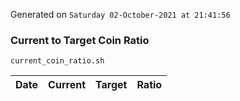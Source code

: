 Generated on `Saturday 02-October-2021 at 21:41:56`

### Current to Target Coin Ratio
`current_coin_ratio.sh`

Date|Current|Target|Ratio
---|---|---|---
